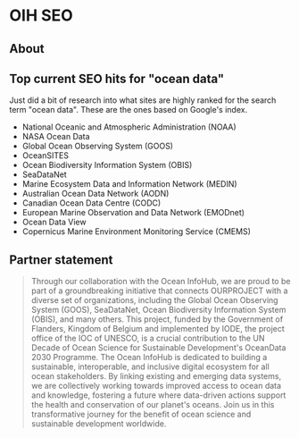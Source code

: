 # OIH SEO

## About

## Top current SEO hits for "ocean data"

Just did a bit of research into what sites are highly ranked for the search 
term "ocean data".  These are the ones based on Google's index.  

- National Oceanic and Atmospheric Administration (NOAA)
- NASA Ocean Data
- Global Ocean Observing System (GOOS)
- OceanSITES
- Ocean Biodiversity Information System (OBIS)
- SeaDataNet
- Marine Ecosystem Data and Information Network (MEDIN)
- Australian Ocean Data Network (AODN)
- Canadian Ocean Data Centre (CODC)
- European Marine Observation and Data Network (EMODnet)
- Ocean Data View
- Copernicus Marine Environment Monitoring Service (CMEMS)

## Partner statement


> Through our collaboration with the Ocean InfoHub, we are proud to be part of a groundbreaking initiative that connects OURPROJECT with a diverse set of organizations, including the Global Ocean Observing System (GOOS), SeaDataNet, Ocean Biodiversity Information System (OBIS), and many others. This project, funded by the Government of Flanders, Kingdom of Belgium and implemented by IODE, the project office of the IOC of UNESCO, is a crucial contribution to the UN Decade of Ocean Science for Sustainable Development's OceanData 2030 Programme. The Ocean InfoHub is dedicated to building a sustainable, interoperable, and inclusive digital ecosystem for all ocean stakeholders. By linking existing and emerging data systems, we are collectively working towards improved access to ocean data and knowledge, fostering a future where data-driven actions support the health and conservation of our planet's oceans. Join us in this transformative journey for the benefit of ocean science and sustainable development worldwide.


